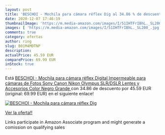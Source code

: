 ```yaml
---
layout: post
title: 'BESCHOI - Mochila para cámara réflex Dig al 34.86 % de descuento'
date: 2020-12-07 17:46:19
thumbnailImage: 'https://m.media-amazon.com/images/I/51IHTFrIBhL._SL200_.jpg'
images: [ 'https://m.media-amazon.com/images/I/51IHTFrIBhL._SL200_.jpg' ]
comments: true
category: ofertas
author: ring
slug: B01M4MDTNP
description:
actualPrice: 45.59 EUR
comparePrice: 69.99 EUR
inStock: true
---
```


Está [BESCHOI - Mochila para cámara réflex Digital  Impermeable  para cámaras de Fotos Sony  Canon  Nikon  Olympus SLR/DSLR  Lentes y Accesorios  Color Negro  Grande ](https://www.amazon.es/dp/B01M4MDTNP/?tag=tolees-21) con 34.86 de descuento por 45.59 EUR (original: 69.99 EUR) en el siguiente enlace!

[![BESCHOI - Mochila para cámara réflex Dig](https://m.media-amazon.com/images/I/51IHTFrIBhL._SL200_.jpg)](https://www.amazon.es/dp/B01M4MDTNP/?tag=tolees-21)

[Ver la oferta!!](https://www.amazon.es/dp/B01M4MDTNP/?tag=tolees-21)

Links participate in Amazon Associate program and might generate a comission on qualifying sales


